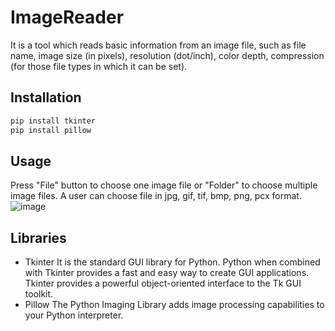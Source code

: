 # ImageReader

It is a tool which reads basic information from an image file, such as file name, image size (in pixels), resolution (dot/inch), color depth,
compression (for those file types in which it can be set).

## Installation

```sh
pip install tkinter
pip install pillow
```

## Usage
Press "File" button to choose one image file or "Folder" to choose multiple image files. A user can choose file in  jpg, gif, tif, bmp, png, pcx format.
![image](https://user-images.githubusercontent.com/79750202/225918469-5a6b708b-647a-451e-9c9e-75a736528322.png)


## Libraries
- Tkinter
It is the standard GUI library for Python. Python when combined with Tkinter provides a fast and easy way to create GUI applications. Tkinter provides a powerful object-oriented interface to the Tk GUI toolkit.
- Pillow
The Python Imaging Library adds image processing capabilities to your Python interpreter.
